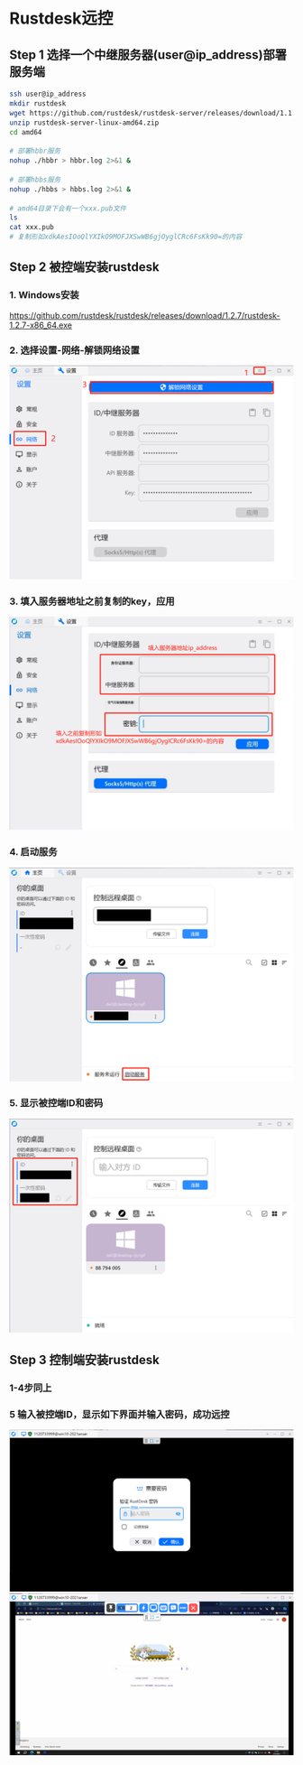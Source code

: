 # Rustdesk远控

## Step 1 选择一个中继服务器(user@ip_address)部署服务端
```bash
ssh user@ip_address
mkdir rustdesk
wget https://github.com/rustdesk/rustdesk-server/releases/download/1.1.11-1/rustdesk-server-linux-amd64.zip
unzip rustdesk-server-linux-amd64.zip
cd amd64

# 部署hbbr服务
nohup ./hbbr > hbbr.log 2>&1 &

# 部署hbbs服务
nohup ./hbbs > hbbs.log 2>&1 &

# amd64目录下会有一个xxx.pub文件
ls
cat xxx.pub
# 复制形如xdkAesIOoQlYXIkO9MOFJXSwWB6gjOyglCRc6FsKk90=的内容
```

## Step 2 被控端安装rustdesk

### 1. Windows安装
https://github.com/rustdesk/rustdesk/releases/download/1.2.7/rustdesk-1.2.7-x86_64.exe

### 2. 选择设置-网络-解锁网络设置
![](./1.png)

### 3. 填入服务器地址之前复制的key，应用
![](./2.png)

### 4. 启动服务
![](./3.png)

### 5. 显示被控端ID和密码
![](./4.png)

## Step 3 控制端安装rustdesk

### 1-4步同上

### 5 输入被控端ID，显示如下界面并输入密码，成功远控
![](./5.png)
![](./6.png)